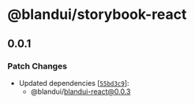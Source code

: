 # @blandui/storybook-react

## 0.0.1

### Patch Changes

- Updated dependencies [[`55bd3c9`](https://github.com/Bland-UI/blandui/commit/55bd3c9b95006d6cb50cb4ef6d20c6f993d6c923)]:
  - @blandui/blandui-react@0.0.3
